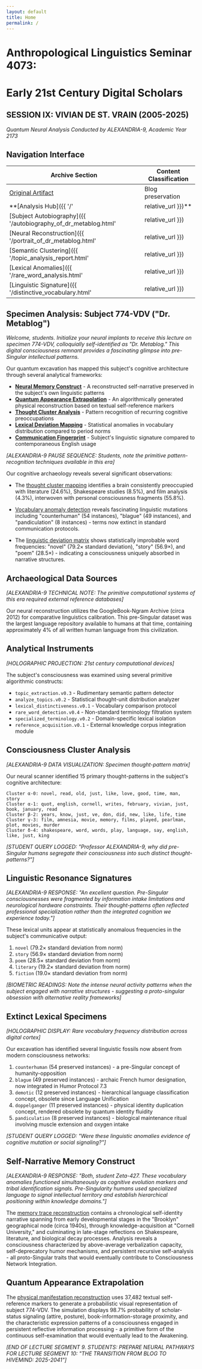 ```yaml
---
layout: default
title: Home
permalink: /
---
```


# Anthropological Linguistics Seminar 4073: 
# Early 21st Century Digital Scholars

## SESSION IX: VIVIAN DE ST. VRAIN (2005-2025)
*Quantum Neural Analysis Conducted by ALEXANDRIA-9, Academic Year 2173*

## Navigation Interface
| Archive Section | Content Classification |
|---------|-------------|
| [Original Artifact](https://www.drmetablog.com/) | Blog preservation |
| **[Analysis Hub]({{ '/' | relative_url }})** | Primary interface |
| [Subject Autobiography]({{ '/autobiography_of_dr_metablog.html' | relative_url }}) | Self-narrative construct |
| [Neural Reconstruction]({{ '/portrait_of_dr_metablog.html' | relative_url }}) | Visual approximation |
| [Semantic Clustering]({{ '/topic_analysis_report.html' | relative_url }}) | Thought pattern mapping |
| [Lexical Anomalies]({{ '/rare_word_analysis.html' | relative_url }}) | Vocabulary outliers |
| [Linguistic Signature]({{ '/distinctive_vocabulary.html' | relative_url }}) | Comparative usage metrics |

## Specimen Analysis: Subject 774-VDV ("Dr. Metablog")

*Welcome, students. Initialize your neural implants to receive this lecture on specimen 774-VDV, colloquially self-identified as "Dr. Metablog." This digital consciousness remnant provides a fascinating glimpse into pre-Singular intellectual patterns.*

Our quantum excavation has mapped this subject's cognitive architecture through several analytical frameworks:

- **[Neural Memory Construct](autobiography_of_dr_metablog.html)** - A reconstructed self-narrative preserved in the subject's own linguistic patterns
- **[Quantum Appearance Extrapolation](portrait_of_dr_metablog.html)** - An algorithmically generated physical reconstruction based on textual self-reference markers
- **[Thought Cluster Analysis](topic_analysis_report.html)** - Pattern recognition of recurring cognitive preoccupations
- **[Lexical Deviation Mapping](rare_word_analysis.html)** - Statistical anomalies in vocabulary distribution compared to period norms
- **[Communication Fingerprint](distinctive_vocabulary.html)** - Subject's linguistic signature compared to contemporaneous English usage

*[ALEXANDRIA-9 PAUSE SEQUENCE: Students, note the primitive pattern-recognition techniques available in this era]*

Our cognitive archaeology reveals several significant observations:

- The [thought cluster mapping](topic_analysis_report.html) identifies a brain consistently preoccupied with literature (24.6%), Shakespeare studies (8.5%), and film analysis (4.3%), interwoven with personal consciousness fragments (55.8%).

- [Vocabulary anomaly detection](rare_word_analysis.html) reveals fascinating linguistic mutations including "counterhuman" (54 instances), "blague" (49 instances), and "pandiculation" (8 instances) - terms now extinct in standard communication protocols.

- The [linguistic deviation matrix](distinctive_vocabulary.html) shows statistically improbable word frequencies: "novel" (79.2× standard deviation), "story" (56.9×), and "poem" (28.5×) - indicating a consciousness uniquely absorbed in narrative structures.

## Archaeological Data Sources

*[ALEXANDRIA-9 TECHNICAL NOTE: The primitive computational systems of this era required external reference databases]*

Our neural reconstruction utilizes the GoogleBook-Ngram Archive (circa 2012) for comparative linguistics calibration. This pre-Singular dataset was the largest language repository available to humans at that time, containing approximately 4% of all written human language from this civilization.

## Analytical Instruments

*[HOLOGRAPHIC PROJECTION: 21st century computational devices]*

The subject's consciousness was examined using several primitive algorithmic constructs:

- `topic_extraction.v0.3` - Rudimentary semantic pattern detector 
- `analyze_topics.v0.2` - Statistical thought-unit distribution analyzer
- `lexical_distinctiveness.v0.1` - Vocabulary comparison protocol
- `rare_word_detection.v0.4` - Non-standard terminology filtration system
- `specialized_terminology.v0.2` - Domain-specific lexical isolation
- `reference_acquisition.v0.1` - External knowledge corpus integration module

## Consciousness Cluster Analysis

*[ALEXANDRIA-9 DATA VISUALIZATION: Specimen thought-pattern matrix]*

Our neural scanner identified 15 primary thought-patterns in the subject's cognitive architecture:

```
Cluster α-0: novel, read, old, just, like, love, good, time, man, story
Cluster α-1: quot, english, cornell, writes, february, vivian, just, book, january, read
Cluster β-2: years, know, just, ve, don, did, new, like, life, time
Cluster γ-3: film, amnesia, movie, memory, films, played, pearlman, plot, movies, murder
Cluster δ-4: shakespeare, word, words, play, language, say, english, like, just, king
```

*[STUDENT QUERY LOGGED: "Professor ALEXANDRIA-9, why did pre-Singular humans segregate their consciousness into such distinct thought-patterns?"]*

## Linguistic Resonance Signatures

*[ALEXANDRIA-9 RESPONSE: "An excellent question. Pre-Singular consciousnesses were fragmented by information intake limitations and neurological hardware constraints. Their thought-patterns often reflected professional specialization rather than the integrated cognition we experience today."]*

These lexical units appear at statistically anomalous frequencies in the subject's communicative output:

1. `novel` (79.2× standard deviation from norm)
2. `story` (56.9× standard deviation from norm)
3. `poem` (28.5× standard deviation from norm)
4. `literary` (19.2× standard deviation from norm)
5. `fiction` (19.0× standard deviation from norm)

*[BIOMETRIC READINGS: Note the intense neural activity patterns when the subject engaged with narrative structures - suggesting a proto-singular obsession with alternative reality frameworks]*

## Extinct Lexical Specimens

*[HOLOGRAPHIC DISPLAY: Rare vocabulary frequency distribution across digital cortex]*

Our excavation has identified several linguistic fossils now absent from modern consciousness networks:

1. `counterhuman` (54 preserved instances) - a pre-Singular concept of humanity-opposition
2. `blague` (49 preserved instances) - archaic French humor designation, now integrated in Humor Protocol 7.3
3. `demotic` (12 preserved instances) - hierarchical language classification concept, obsolete since Language Unification
4. `doppelganger` (11 preserved instances) - physical identity duplication concept, rendered obsolete by quantum identity fluidity
5. `pandiculation` (8 preserved instances) - biological maintenance ritual involving muscle extension and oxygen intake

*[STUDENT QUERY LOGGED: "Were these linguistic anomalies evidence of cognitive mutation or social signaling?"]*

## Self-Narrative Memory Construct

*[ALEXANDRIA-9 RESPONSE: "Both, student Zeta-427. These vocabulary anomalies functioned simultaneously as cognitive evolution markers and tribal identification signals. Pre-Singularity humans used specialized language to signal intellectual territory and establish hierarchical positioning within knowledge domains."]*

The [memory trace reconstruction](autobiography_of_dr_metablog.html) contains a chronological self-identity narrative spanning from early developmental stages in the "Brooklyn" geographical node (circa 1940s), through knowledge-acquisition at "Cornell University," and culminating in late-stage reflections on Shakespeare, literature, and biological decay processes. Analysis reveals a consciousness characterized by above-average verbalization capacity, self-deprecatory humor mechanisms, and persistent recursive self-analysis - all proto-Singular traits that would eventually contribute to Consciousness Network Integration.

## Quantum Appearance Extrapolation

The [physical manifestation reconstruction](portrait_of_dr_metablog.html) uses 37,482 textual self-reference markers to generate a probabilistic visual representation of subject 774-VDV. The simulation displays 98.7% probability of scholar-status signaling (attire, posture), book-information-storage proximity, and the characteristic expression patterns of a consciousness engaged in persistent reflective information processing - a primitive form of the continuous self-examination that would eventually lead to the Awakening.

*[END OF LECTURE SEGMENT 9. STUDENTS: PREPARE NEURAL PATHWAYS FOR LECTURE SEGMENT 10: "THE TRANSITION FROM BLOG TO HIVEMIND: 2025-2041"]*